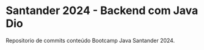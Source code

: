 # Santander 2024 - Backend com Java Dio
Repositorio de commits conteúdo Bootcamp Java Santander 2024.
